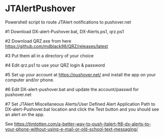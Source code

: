 # JTAlertPushover
Powershell script to route JTAlert notifications to pushover.net

#1 Download DX-alert-Pushover.bat, DX-Alerts.ps1, qrz.ps1

#2 Download QRZ.exe from here https://github.com/mdblack98/QRZ/releases/latest

#3 Put them all in a directory of your choice

#4 Edit qrz.ps1 to use your QRZ login & password

#5 Set up your account at https://pushover.net/ and install the app on your computer and/or phone.

#6 Edit DX-alert-pushover.bat and update the account/passwd for pushover.net

#7 Set JTAlert Miscellaneous Alerts/User Defined Alert Application Path to DX-alert-Pushover.bat location and click the Test button and you should see an alert on the app.

See https://timtotten.com/a-better-way-to-push-jtalert-ft8-dx-alerts-to-your-phone-without-using-e-mail-or-old-school-text-messaging/



